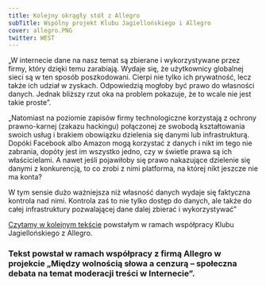 ```yaml
---
title: Kolejny okrągły stół z Allegro
subTitle: Wspólny projekt Klubu Jagiellońskiego i Allegro
cover: allegro.PNG
twitter: WEST
---
```


„W internecie dane na nasz temat są zbierane i wykorzystywane przez firmy, który dzięki temu zarabiają. Wydaje się, że użytkownicy globalnej sieci są w ten sposób poszkodowani. Cierpi nie tylko ich prywatność, lecz także ich udział w zyskach. Odpowiedzią mogłoby być prawo do własności danych. Jednak bliższy rzut oka na problem pokazuje, że to wcale nie jest takie proste”.

„Natomiast na poziomie zapisów firmy technologiczne korzystają z ochrony prawno-karnej (zakazu hackingu) połączonej ze swobodą kształtowania swoich usług i brakiem obowiązku dzielenia się danymi lub infrastrukturą. Dopóki Facebook albo Amazon mogą korzystać z danych i nikt im tego nie zabrania, dopóty jest im wszystko jedno, czy w świetle prawa są ich właścicielami. A nawet jeśli pojawiłoby się prawo nakazujące dzielenie się danymi z konkurencją, to co zrobi z nimi platforma, na której nikt jeszcze nie ma konta?

W tym sensie dużo ważniejsza niż własność danych wydaje się faktyczna kontrola nad nimi. Kontrola zaś to nie tylko dostęp do danych, ale także do całej infrastruktury pozwalającej dane dalej zbierać i wykorzystywać”

[Czytamy w kolejnym tekście](https://klubjagiellonski.pl/2022/02/02/czy-istnieje-prawo-do-wlasnosci-danych-plusy-minusy-alternatywy/) powstałym w ramach współpracy Klubu Jagiellońskiego z Allegro.

### Tekst powstał w ramach współpracy z firmą Allegro w projekcie „Między wolnością słowa a cenzurą – społeczna debata na temat moderacji treści w Internecie”.

